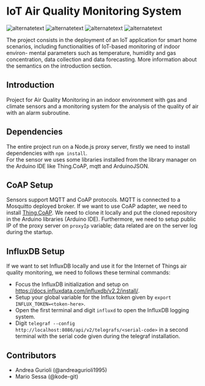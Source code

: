 # IoT Air Quality Monitoring System

<p>
  <img src="https://img.shields.io/static/v1?label=build&message=passing&color=%3CCOLOR%3E" alt="alternatetext">
	<img src="https://img.shields.io/badge/state-develop-yellow" alt="alternatetext">
  <img src="https://img.shields.io/badge/Climate-DHT22-blue" alt="alternatetext">
  <img src="https://img.shields.io/badge/Gas-MQ2-green" alt="alternatetext">
</p>

The project consists in the deployment of an IoT application for smart home scenarios, including functionalities of IoT-based monitoring of indoor environ- mental parameters such as temperature, humidity and gas concentration, data collection and data forecasting. More information about the semantics on the introduction section.

## Introduction
Project for Air Quality Monitoring in an indoor environment with gas and climate sensors and a monitoring system for the analysis of the quality of air with an alarm subroutine. 

## Dependencies 
The entire project run on a Node.js proxy server, firstly we need to install dependencies with `npm install`.<br>
For the sensor we uses some libraries installed from the library manager on the Arduino IDE like Thing.CoAP, mqtt and ArduinoJSON. 

## CoAP Setup
Sensors support MQTT and CoAP protocols. MQTT is connected to a Mosquitto deployed broker. If we want to use CoAP adapter, we need to install [Thing.CoAP](https://github.com/Alv3s/Thing.CoAP). We need to clone it locally and put the cloned repository in the Arduino libraries (Arduino IDE). Furthermore, we need to setup public IP of the proxy server on `proxyIp` variable; data related are on the server log during the startup.

## InfluxDB Setup
If we want to set InfluxDB locally and use it for the Internet of Things air quality monitoring, we need to follows these terminal commands:
- Focus the InfluxDB initialization and setup on https://docs.influxdata.com/influxdb/v2.2/install/.
- Setup your global variable for the Influx token given by `export INFLUX_TOKEN=<token-here>`.
- Open the first terminal and digit `influxd` to open the InfluxDB logging system.
- Digit `telegraf --config http://localhost:8086/api/v2/telegrafs/<serial-code>` in a second terminal with the serial code given during the telegraf installation.

## Contributors
- Andrea Gurioli (@andreagurioli1995)
- Mario Sessa (@kode-git)
